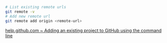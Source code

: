 ```bash
# List existing remote urls
git remote -v
# Add new remote url
git remote add origin <remote-url>
```
[help.github.com ~ Adding an existing project to GitHub using the command line](https://help.github.com/en/github/importing-your-projects-to-github/adding-an-existing-project-to-github-using-the-command-line)
